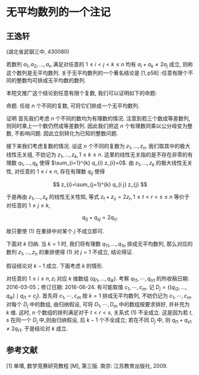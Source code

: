 # 无平均数列的一个注记 

## 王逸轩

(湖北省武钢三中, 430080)

若数列 $a_{1}, a_{2}, \ldots, a_{n}$ 满足对任意的 $1 \leq i<j<k \leq n$ 均有 $a_{i}+a_{k} \neq 2 a_{j}$ 成立, 则称这个数列是无平均数列. 关于无平均数列的一个著名结论是 $[1, \mathrm{p} 58]$ :任意有限个不同的整数均可排成无平均数的数列.

本短文推广这个结论到任意有限个复数, 我们可以证明如下的命题:

命题. 任给 $n$ 个不同的复数, 可将它们排成一个无平均数列.

证明 首先我们考虑 $n$ 个不同的数均为有理数的情况. 注意到若三个数成等差数列, 则同时乘上一个数仍然成等差数列. 因此我们把这 $n$ 个有理数同乘以公分母变为整数, 不影响问题. 因此立刻转化为已知的整数问题.

接下来我们考虑复数的情况. 设这 $n$ 个不同的复数为 $z_{1}, \ldots, z_{n}$. 我们取其中的极大线性无关组, 不妨记为 $z_{1}, \ldots, z_{k}, 1 \leq k \leq n$. 这里的线性无关指的是不存在非零的有理数 $q_{1}, \ldots, q_{k}$ 使得 $\sum_{i=1}^{k} q_{i} z_{i}=0$. 由 $z_{1}, \ldots, z_{k}$ 的极大线性无关性, 对任意的 $1 \leq i \leq n$, 存在有理数 $q_{i j}$ 使得

$$
z_{i}=\sum_{j=1}^{k} q_{i j} z_{j}
$$

于是再由 $z_{1}, \ldots, z_{k}$ 的线性无关性知, 等式 $z_{t}+z_{s}=2 z_{r}, 1 \leq t<r<s \leq n$ 等价于对任意的 $1 \leq j \leq k$,

$$
q_{t j}+q_{s j}=2 q_{r j} .
$$

故只要使 (1) 在重排中对某个 $j$ 不成立即可.

下面对 $k$ 归纳. 当 $k=1$ 时, 我们将有理数 $q_{11}, \ldots, q_{1 n}$ 排成无平均数列, 那么对应的数列 $z_{1}, \ldots, z_{n}$ 的重排使得 (1) 对 $j=1$ 不成立, 结论得证.

假设结论对 $k-1$ 成立. 下面考虑 $k$ 的情形.

对任意的 $1 \leq i \leq n, z_{i}$ 对应 $k$ 维数组 $\left(q_{i 1}, \ldots, q_{i k}\right)$. 考察 $q_{11}, \cdots, q_{n 1}$ 的所收稿日期: 2016-03-05；修订日期: 2016-06-24.
有可能取值 $c_{1}, \cdots, c_{m}$. 记 $D_{j}=\left\{\left(q_{i 2}, \ldots, q_{i k}\right) \mid q_{i 1}=c_{j}\right\}$. 首先将 $c_{1}, \cdots, c_{m}$ 按 $k=1$ 排成无平均数列, 不妨仍记为 $c_{1}, \cdots, c_{m}$. 对每个 $D_{j}$ 中的数组, 由归纳假设, 可将 $D_{1}, \cdots, D_{m}$ 中的数组按要求排好, 并补充为 $k$ 维. 这时, $n$ 个数组的排列满足对于 $t<r<s$, 关系式 (1) 不全成立. 这是因为若 $t, s$ 在同一个 $D_{j}$ 中,则由归纳假设, 后 $k-1$ 个不全成立; 若在不同 $D_{j}$ 中, 则 $q_{t 1}+q_{s 1} \neq 2 q_{r 1}$. 于是结论对 $k$ 成立.

## 参考文献

[1] 单墫, 数学竞赛研究教程 $[\mathrm{M}]$, 第三版. 南京: 江苏教育出版社, 2009.

